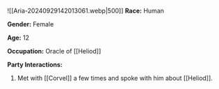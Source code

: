 
![[Aria-20240929142013061.webp|500]]
**Race:** Human

**Gender:** Female

**Age:** 12

**Occupation:** Oracle of [[Heliod]]

**Party Interactions:** 

1. Met with [[Corvel]] a few times and spoke with him about [[Heliod]].
